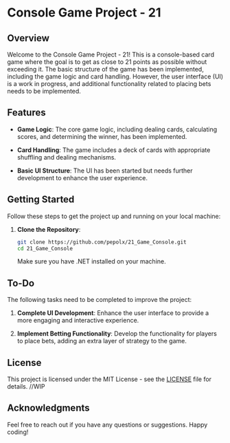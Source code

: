 # Console Game Project - 21

## Overview

Welcome to the Console Game Project - 21! This is a console-based card game where the goal is to get as close to 21 points as possible without exceeding it. The basic structure of the game has been implemented, including the game logic and card handling. However, the user interface (UI) is a work in progress, and additional functionality related to placing bets needs to be implemented.

## Features

- **Game Logic**: The core game logic, including dealing cards, calculating scores, and determining the winner, has been implemented.

- **Card Handling**: The game includes a deck of cards with appropriate shuffling and dealing mechanisms.

- **Basic UI Structure**: The UI has been started but needs further development to enhance the user experience.

## Getting Started

Follow these steps to get the project up and running on your local machine:

1. **Clone the Repository**:

    ```bash
    git clone https://github.com/pepolx/21_Game_Console.git
    cd 21_Game_Console
    ```

    Make sure you have .NET installed on your machine.

## To-Do

The following tasks need to be completed to improve the project:

1. **Complete UI Development**: Enhance the user interface to provide a more engaging and interactive experience.

2. **Implement Betting Functionality**: Develop the functionality for players to place bets, adding an extra layer of strategy to the game.


## License

This project is licensed under the MIT License - see the [LICENSE](LICENSE) file for details. //WIP

## Acknowledgments

Feel free to reach out if you have any questions or suggestions. Happy coding!
